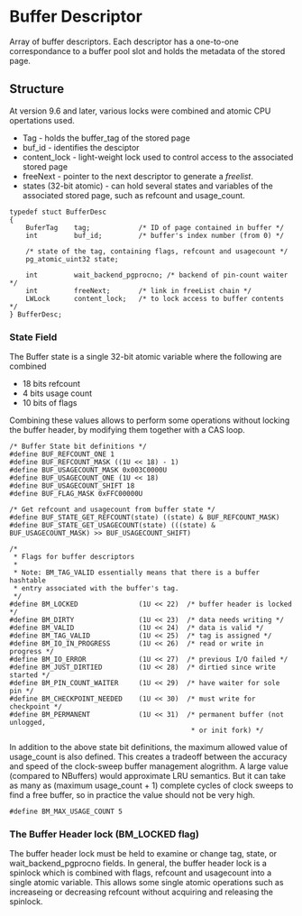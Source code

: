 # Buffer Descriptor

Array of buffer descriptors. Each descriptor has a one-to-one correspondance to a buffer pool slot and holds the metadata of the stored page.

## Structure

At version 9.6 and later, various locks were combined and atomic CPU opertations used.  

* Tag - holds the buffer_tag of the stored page
* buf_id - identifies the desciptor
* content_lock - light-weight lock used to control access to the associated stored page
* freeNext - pointer to the next descriptor to generate a *freelist*.
* states (32-bit atomic) - can hold several states and variables of the associated stored page, such as refcount and usage_count.

```
typedef stuct BufferDesc
{
    BuferTag    tag;            /* ID of page contained in buffer */
    int         buf_id;         /* buffer's index number (from 0) */

    /* state of the tag, containing flags, refcount and usagecount */
    pg_atomic_uint32 state;

    int         wait_backend_pgprocno; /* backend of pin-count waiter */
    int         freeNext;       /* link in freeList chain */
    LWLock      content_lock;   /* to lock access to buffer contents */
} BufferDesc;
```

### State Field

The Buffer state is a single 32-bit atomic variable where the following are combined  
* 18 bits refcount
* 4 bits usage count
* 10 bits of flags

Combining these values allows to perform some operations without locking the buffer header, by 
modifying them together with a CAS loop.  
```
/* Buffer State bit definitions */
#define BUF_REFCOUNT_ONE 1
#define BUF_REFCOUNT_MASK ((1U << 18) - 1)
#define BUF_USAGECOUNT_MASK 0x003C0000U
#define BUF_USAGECOUNT_ONE (1U << 18)
#define BUF_USAGECOUNT_SHIFT 18
#define BUF_FLAG_MASK 0xFFC00000U

/* Get refcount and usagecount from buffer state */
#define BUF_STATE_GET_REFCOUNT(state) ((state) & BUF_REFCOUNT_MASK)
#define BUF_STATE_GET_USAGECOUNT(state) (((state) & BUF_USAGECOUNT_MASK) >> BUF_USAGECOUNT_SHIFT)

/*
 * Flags for buffer descriptors
 *
 * Note: BM_TAG_VALID essentially means that there is a buffer hashtable
 * entry associated with the buffer's tag.
 */
#define BM_LOCKED               (1U << 22)	/* buffer header is locked */
#define BM_DIRTY                (1U << 23)	/* data needs writing */
#define BM_VALID                (1U << 24)	/* data is valid */
#define BM_TAG_VALID            (1U << 25)	/* tag is assigned */
#define BM_IO_IN_PROGRESS       (1U << 26)	/* read or write in progress */
#define BM_IO_ERROR             (1U << 27)	/* previous I/O failed */
#define BM_JUST_DIRTIED         (1U << 28)	/* dirtied since write started */
#define BM_PIN_COUNT_WAITER     (1U << 29)	/* have waiter for sole pin */
#define BM_CHECKPOINT_NEEDED    (1U << 30)	/* must write for checkpoint */
#define BM_PERMANENT            (1U << 31)	/* permanent buffer (not unlogged,
											 * or init fork) */
```

In addition to the above state bit definitions, the maximum allowed value of usage_count is also 
defined. This creates a tradeoff between the accuracy and speed of the clock-sweep buffer 
management alogrithm. A large value (compared to NBuffers) would approximate LRU semantics. 
But it can take as many as (maximum usage_count + 1) complete cycles of clock sweeps to find a 
free buffer, so in practice the value should not be very high.
```
#define BM_MAX_USAGE_COUNT 5
```

### The Buffer Header lock (BM_LOCKED flag)

The buffer header lock must be held to examine or change tag, state, or wait_backend_pgprocno 
fields. In general, the buffer header lock is a spinlock which is combined with flags, refcount 
and usagecount into a single atomic variable. This allows some single atomic operations such as 
increaseing or decreasing refcount without acquiring and releasing the spinlock.
